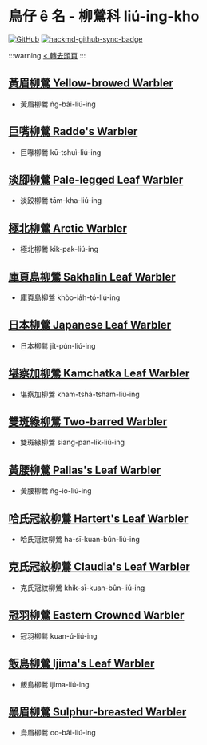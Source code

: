 # 鳥仔 ê 名 - 柳鶯科 liú-ing-kho

[![GitHub](https://img.shields.io/badge/GitHub-black?logo=github)](https://github.com/siansiansu/tsiau-a-e-mia)
[![hackmd-github-sync-badge](https://hackmd.io/PJiztfL3TYuWjoK-xWZU3A/badge)](https://hackmd.io/PJiztfL3TYuWjoK-xWZU3A)

:::warning
[< 轉去頭頁](https://hackmd.io/@siansiansu/Hy4VzNvha)
:::

## [黃眉柳鶯 Yellow-browed Warbler](https://ebird.org/species/yebwar3)

- 黃眉柳鶯 n̂g-bâi-liú-ing

## [巨嘴柳鶯 Radde's Warbler](https://ebird.org/species/radwar1)

- 巨喙柳鶯 kū-tshuì-liú-ing

## [淡腳柳鶯 Pale-legged Leaf Warbler](https://ebird.org/species/pllwar1)

- 淡跤柳鶯 tām-kha-liú-ing

## [極北柳鶯 Arctic Warbler](https://ebird.org/species/arcwar1)

- 極北柳鶯 ki̍k-pak-liú-ing

## [庫頁島柳鶯 Sakhalin Leaf Warbler](https://ebird.org/species/salwar1)

- 庫頁島柳鶯 khòo-ia̍h-tó-liú-ing

## [日本柳鶯 Japanese Leaf Warbler](https://ebird.org/species/arcwar3)

- 日本柳鶯 ji̍t-pún-liú-ing

## [堪察加柳鶯 Kamchatka Leaf Warbler](https://ebird.org/species/arcwar2)

- 堪察加柳鶯 kham-tshâ-tsham-liú-ing

## [雙斑綠柳鶯 Two-barred Warbler](https://ebird.org/species/grewar2)

- 雙斑綠柳鶯 siang-pan-li̍k-liú-ing

## [黃腰柳鶯 Pallas's Leaf Warbler](https://ebird.org/species/palwar5)

- 黃腰柳鶯 n̂g-io-liú-ing

## [哈氏冠紋柳鶯 Hartert's Leaf Warbler](https://ebird.org/species/harlew1)

- 哈氏冠紋柳鶯 ha-sī-kuan-bûn-liú-ing

## [克氏冠紋柳鶯 Claudia's Leaf Warbler](https://ebird.org/species/clalew1)

- 克氏冠紋柳鶯 khik-sī-kuan-bûn-liú-ing

## [冠羽柳鶯 Eastern Crowned Warbler](https://ebird.org/species/eacwar1)

- 冠羽柳鶯 kuan-ú-liú-ing

## [飯島柳鶯 Ijima's Leaf Warbler](https://ebird.org/species/ijlwar1)

- 飯島柳鶯 ijima-liú-ing

## [黑眉柳鶯 Sulphur-breasted Warbler](https://ebird.org/species/subwar3)

- 烏眉柳鶯 oo-bâi-liú-ing
